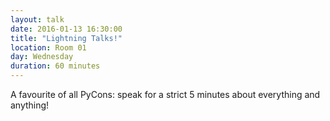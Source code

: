 ```yaml
---
layout: talk
date: 2016-01-13 16:30:00
title: "Lightning Talks!"
location: Room 01
day: Wednesday
duration: 60 minutes
---
```


A favourite of all PyCons: speak for a strict 5 minutes about everything and
anything!

